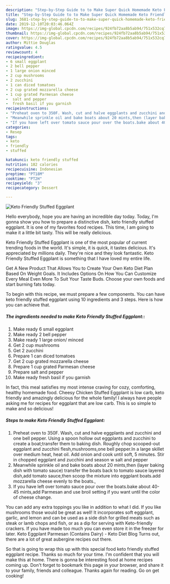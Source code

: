 ```yaml
---
description: "Step-by-Step Guide to to Make Super Quick Homemade Keto Friendly Stuffed Eggplant"
title: "Step-by-Step Guide to to Make Super Quick Homemade Keto Friendly Stuffed Eggplant"
slug: 3681-step-by-step-guide-to-to-make-super-quick-homemade-keto-friendly-stuffed-eggplant
date: 2019-12-10T20:03:46.064Z
image: https://img-global.cpcdn.com/recipes/924fb72aa8b5ab94/751x532cq70/keto-friendly-stuffed-eggplant-recipe-main-photo.jpg
thumbnail: https://img-global.cpcdn.com/recipes/924fb72aa8b5ab94/751x532cq70/keto-friendly-stuffed-eggplant-recipe-main-photo.jpg
cover: https://img-global.cpcdn.com/recipes/924fb72aa8b5ab94/751x532cq70/keto-friendly-stuffed-eggplant-recipe-main-photo.jpg
author: Mittie Douglas
ratingvalue: 4.5
reviewcount: 4
recipeingredient:
- 6 small eggplant
- 2 bell pepper
- 1 large onion minced
- 2 cup mushrooms
- 2 zucchini
- 1 can diced tomatoes
- 2 cup grated mozzarella cheese
- 1 cup grated Parmesan cheese
-  salt and pepper
-  fresh basil if you garnish
recipeinstructions:
- "Preheat oven to 350F. Wash, cut and halve eggplants and zucchini and one bell pepper. Using a spoon hollow out eggplants and zucchini to create a boat;transfer them to baking dish. Roughly chop scooped-out eggplant and zucchini flesh,mushrooms,one bell pepper.In a large skillet over medium heat, heat oil. Add onion and cook until soft, 5 minutes. Stir in chopped eggplant and zucchini and season w salt and pepper"
- "Meanwhile sprinkle oil and bake boats about 20 mints,then (layer baking dish with tomato sauce) transfer the boats back to tomato sauce layered dish,add tomato sauce,then scoop the mixture into eggplant boats.add mozzarella cheese evenly to the boats.,"
- "If you have left over tomato sauce pour over the boats.bake about 40-45 mints,add Parmesan and use broil setting if you want until the color of cheese change."
categories:
- Resep
tags:
- keto
- friendly
- stuffed

katakunci: keto friendly stuffed
nutrition: 182 calories
recipecuisine: Indonesian
preptime: "PT18M"
cooktime: "PT2H"
recipeyield: "3"
recipecategory: Dessert

---
```



![Keto Friendly Stuffed Eggplant](https://img-global.cpcdn.com/recipes/924fb72aa8b5ab94/751x532cq70/keto-friendly-stuffed-eggplant-recipe-main-photo.jpg)

Hello everybody, hope you are having an incredible day today. Today, I'm gonna show you how to prepare a distinctive dish, keto friendly stuffed eggplant. It is one of my favorites food recipes. This time, I am going to make it a little bit tasty. This will be really delicious.

Keto Friendly Stuffed Eggplant is one of the most popular of current trending foods in the world. It's simple, it is quick, it tastes delicious. It's appreciated by millions daily. They're nice and they look fantastic. Keto Friendly Stuffed Eggplant is something that I have loved my entire life.

Get A New Product That Allows You to Create Your Own Keto Diet Plan Based On Weight Goals. It Includes Options On How You Can Customize Every Meal Even More To Suit Your Taste Buds. Choose your own foods and start burning fats today.


To begin with this recipe, we must prepare a few components. You can have keto friendly stuffed eggplant using 10 ingredients and 3 steps. Here is how you can achieve that.

##### The ingredients needed to make Keto Friendly Stuffed Eggplant::

1. Make ready 6 small eggplant
1. Make ready 2 bell pepper
1. Make ready 1 large onion/ minced
1. Get 2 cup mushrooms
1. Get 2 zucchini
1. Prepare 1 can diced tomatoes
1. Get 2 cup grated mozzarella cheese
1. Prepare 1 cup grated Parmesan cheese
1. Prepare  salt and pepper
1. Make ready  fresh basil if you garnish


In fact, this meal satisfies my most intense craving for cozy, comforting, healthy homemade food. Cheesy Chicken Stuffed Eggplant is low carb, keto friendly and amazingly delicious for the whole family! I always have people asking me for recipes for eggplant that are low carb. This is so simple to make and so delicious! 

##### Steps to make Keto Friendly Stuffed Eggplant:

1. Preheat oven to 350F. Wash, cut and halve eggplants and zucchini and one bell pepper. Using a spoon hollow out eggplants and zucchini to create a boat;transfer them to baking dish. Roughly chop scooped-out eggplant and zucchini flesh,mushrooms,one bell pepper.In a large skillet over medium heat, heat oil. Add onion and cook until soft, 5 minutes. Stir in chopped eggplant and zucchini and season w salt and pepper
1. Meanwhile sprinkle oil and bake boats about 20 mints,then (layer baking dish with tomato sauce) transfer the boats back to tomato sauce layered dish,add tomato sauce,then scoop the mixture into eggplant boats.add mozzarella cheese evenly to the boats.,
1. If you have left over tomato sauce pour over the boats.bake about 40-45 mints,add Parmesan and use broil setting if you want until the color of cheese change.


You can add any extra toppings you like in addition to what I did. If you like mushrooms those would be great as well! It incorporates soft eggplant, garlic, and lemon and can be used as a side dish for grilled meats such as steak or lamb chops and fish, or as a dip for serving with Keto-friendly crackers. If you have made too much you can even store it in the freezer for later. Keto Eggplant Parmesan (Contains Dairy) - Keto Diet Blog Turns out, there are a lot of great aubergine recipes out there. 

So that is going to wrap this up with this special food keto friendly stuffed eggplant recipe. Thanks so much for your time. I'm confident that you will make this at home. There is gonna be interesting food at home recipes coming up. Don't forget to bookmark this page in your browser, and share it to your family, friends and colleague. Thanks again for reading. Go on get cooking!
